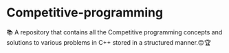 # Competitive-programming
📚 A repository that contains all the Competitive programming concepts and solutions to various problems in C++ stored in a structured manner.😊🏆
